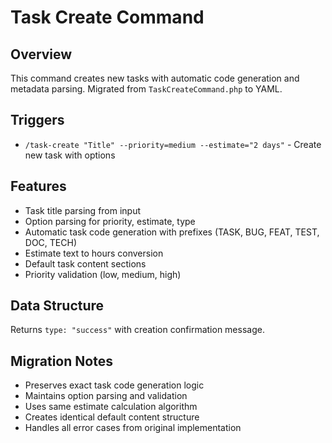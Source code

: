 # Task Create Command

## Overview
This command creates new tasks with automatic code generation and metadata parsing. Migrated from `TaskCreateCommand.php` to YAML.

## Triggers
- `/task-create "Title" --priority=medium --estimate="2 days"` - Create new task with options

## Features
- Task title parsing from input
- Option parsing for priority, estimate, type
- Automatic task code generation with prefixes (TASK, BUG, FEAT, TEST, DOC, TECH)
- Estimate text to hours conversion
- Default task content sections
- Priority validation (low, medium, high)

## Data Structure
Returns `type: "success"` with creation confirmation message.

## Migration Notes
- Preserves exact task code generation logic
- Maintains option parsing and validation
- Uses same estimate calculation algorithm
- Creates identical default content structure
- Handles all error cases from original implementation